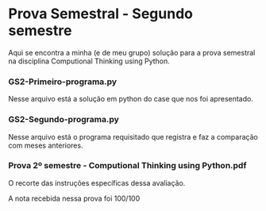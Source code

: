 # Prova Semestral - Segundo semestre
Aqui se encontra a minha (e de meu grupo) solução para a prova semestral na disciplina Computional Thinking using Python.

### GS2-Primeiro-programa.py
Nesse arquivo está a solução em python do case que nos foi apresentado.

### GS2-Segundo-programa.py
Nesse arquivo está o programa requisitado que registra e faz a comparação com meses anteriores.

### Prova 2º semestre - Computional Thinking using Python.pdf
O recorte das instruções específicas dessa avaliação.

A nota recebida nessa prova foi 100/100
